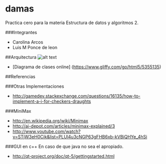 damas
=====

Practica cero para la materia Estructura de datos y algoritmos 2.

###Integrantes

* Carolina Arcos
* Luis M Ponce de leon

##Arquitectura
![alt text](http://www.gliffy.com/go/publish/image/5355135/L.png)
* [Diagrama de clases online] (https://www.gliffy.com/go/html5/5355135)

##Referencias

###Otras Implementaciones
* http://gamedev.stackexchange.com/questions/16135/how-to-implement-a-i-for-checkers-draughts

###MiniMax
* http://en.wikipedia.org/wiki/Minimax
* http://ai-depot.com/articles/minimax-explained/3
* http://www.youtube.com/watch?v=STjW3eH0Cik&list=PLUl4u3cNGP63gFHB6xb-kVBiQHYe_4hSi
 
###GUI en c++
En caso de que java no sea el apropiado.
* http://qt-project.org/doc/qt-5/gettingstarted.html


